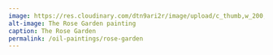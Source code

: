 ```yaml
---
image: https://res.cloudinary.com/dtn9ari2r/image/upload/c_thumb,w_200,g_face/v1533736879/oils/rose_garden3.jpg
alt-image: The Rose Garden painting
caption: The Rose Garden
permalink: /oil-paintings/rose-garden
---  
```

